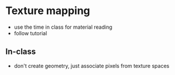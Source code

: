 # Texture mapping
- use the time in class for material reading
- follow tutorial

## In-class
- don't create geometry, just associate pixels from texture spaces

